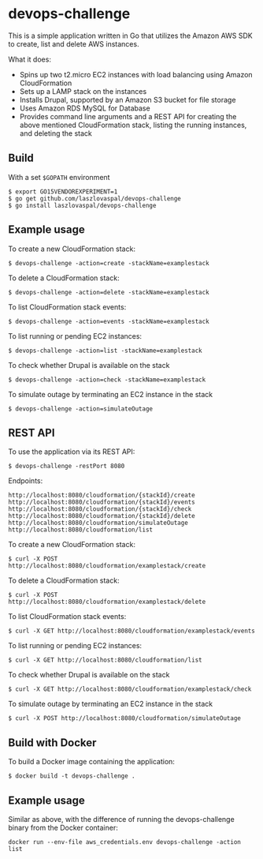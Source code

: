 devops-challenge
================

This is a simple application written in Go that utilizes the Amazon AWS SDK to create, list and delete AWS instances.

What it does:
  - Spins up two t2.micro EC2 instances with load balancing using Amazon CloudFormation
  - Sets up a LAMP stack on the instances
  - Installs Drupal, supported by an Amazon S3 bucket for file storage
  - Uses Amazon RDS MySQL for Database
  - Provides command line arguments and a REST API for creating the above mentioned CloudFormation stack, listing the running instances, and deleting the stack

Build
-----

With a set `$GOPATH` environment

    $ export GO15VENDOREXPERIMENT=1
    $ go get github.com/laszlovaspal/devops-challenge
    $ go install laszlovaspal/devops-challenge

Example usage
-------------

To create a new CloudFormation stack:

    $ devops-challenge -action=create -stackName=examplestack

To delete a CloudFormation stack:

    $ devops-challenge -action=delete -stackName=examplestack

To list CloudFormation stack events:

    $ devops-challenge -action=events -stackName=examplestack

To list running or pending EC2 instances:

    $ devops-challenge -action=list -stackName=examplestack

To check whether Drupal is available on the stack

    $ devops-challenge -action=check -stackName=examplestack

To simulate outage by terminating an EC2 instance in the stack

    $ devops-challenge -action=simulateOutage

REST API
--------

To use the application via its REST API:

    $ devops-challenge -restPort 8080

Endpoints:

    http://localhost:8080/cloudformation/{stackId}/create
    http://localhost:8080/cloudformation/{stackId}/events
    http://localhost:8080/cloudformation/{stackId}/check
    http://localhost:8080/cloudformation/{stackId}/delete
    http://localhost:8080/cloudformation/simulateOutage
    http://localhost:8080/cloudformation/list

To create a new CloudFormation stack:

    $ curl -X POST http://localhost:8080/cloudformation/examplestack/create

To delete a CloudFormation stack:

    $ curl -X POST http://localhost:8080/cloudformation/examplestack/delete

To list CloudFormation stack events:

    $ curl -X GET http://localhost:8080/cloudformation/examplestack/events

To list running or pending EC2 instances:

    $ curl -X GET http://localhost:8080/cloudformation/list

To check whether Drupal is available on the stack

    $ curl -X GET http://localhost:8080/cloudformation/examplestack/check

To simulate outage by terminating an EC2 instance in the stack

    $ curl -X POST http://localhost:8080/cloudformation/simulateOutage

Build with Docker
-----------------

To build a Docker image containing the application:

    $ docker build -t devops-challenge .

Example usage
-------------

Similar as above, with the difference of running the devops-challenge binary from the Docker container:

    docker run --env-file aws_credentials.env devops-challenge -action list
